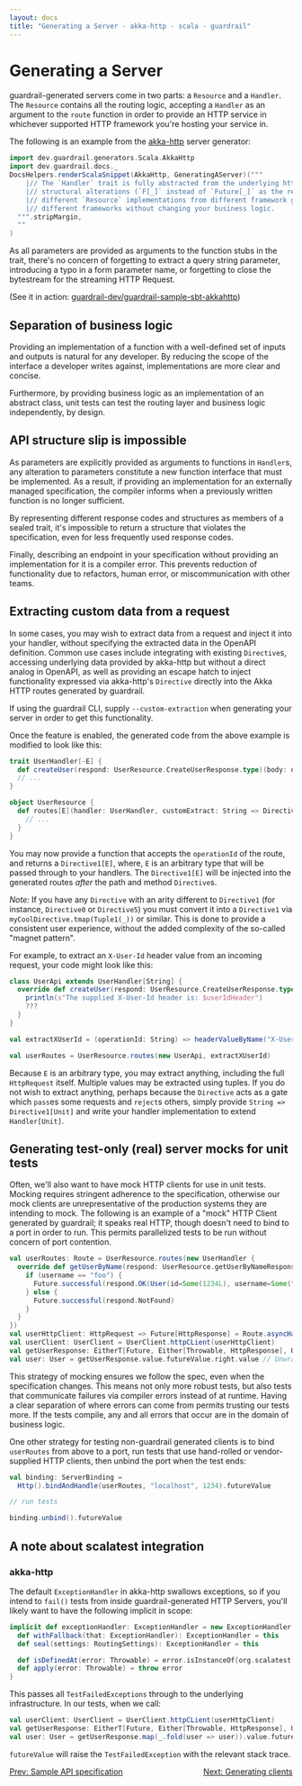 ```yaml
---
layout: docs
title: "Generating a Server - akka-http - scala - guardrail"
---
```


Generating a Server
===================

guardrail-generated servers come in two parts: a `Resource` and a `Handler`. The `Resource` contains all the routing logic, accepting a `Handler` as an argument to the `route` function in order to provide an HTTP service in whichever supported HTTP framework you're hosting your service in.

The following is an example from the [akka-http](https://github.com/akka/akka-http) server generator:

```scala mdoc:passthrough
import dev.guardrail.generators.Scala.AkkaHttp
import dev.guardrail.docs._
DocsHelpers.renderScalaSnippet(AkkaHttp, GeneratingAServer)("""
    |// The `Handler` trait is fully abstracted from the underlying http framework. As a result, with the exception of some
    |// structural alterations (`F[_]` instead of `Future[_]` as the return type) the same handlers can be used with
    |// different `Resource` implementations from different framework generators. This permits greater compatibility between
    |// different frameworks without changing your business logic.
  """.stripMargin,
  ""
)
```

As all parameters are provided as arguments to the function stubs in the trait, there's no concern of forgetting to extract a query string parameter, introducing a typo in a form parameter name, or forgetting to close the bytestream for the streaming HTTP Request.

(See it in action: [guardrail-dev/guardrail-sample-sbt-akkahttp](https://github.com/guardrail-dev/guardrail-sample-sbt-akkahttp))

Separation of business logic
----------------------------

Providing an implementation of a function with a well-defined set of inputs and outputs is natural for any developer. By reducing the scope of the interface a developer writes against, implementations are more clear and concise.

Furthermore, by providing business logic as an implementation of an abstract class, unit tests can test the routing layer and business logic independently, by design.

API structure slip is impossible
--------------------------------

As parameters are explicitly provided as arguments to functions in `Handler`s, any alteration to parameters constitute a new function interface that must be implemented. As a result, if providing an implementation for an externally managed specification, the compiler informs when a previously written function is no longer sufficient.

By representing different response codes and structures as members of a sealed trait, it's impossible to return a structure that violates the specification, even for less frequently used response codes.

Finally, describing an endpoint in your specification without providing an implementation for it is a compiler error. This prevents reduction of functionality due to refactors, human error, or miscommunication with other teams.

Extracting custom data from a request
-------------------------------------

In some cases, you may wish to extract data from a request and inject it into your handler, without specifying the extracted data in the OpenAPI definition. Common use cases include integrating with existing `Directive`s, accessing underlying data provided by akka-http but without a direct analog in OpenAPI, as well as providing an escape hatch to inject functionality expressed via akka-http's `Directive` directly into the Akka HTTP routes generated by guardrail.

If using the guardrail CLI, supply `--custom-extraction` when generating your server in order to get this functionality.

Once the feature is enabled, the generated code from the above example is modified to look like this:

```scala
trait UserHandler[-E] {
  def createUser(respond: UserResource.CreateUserResponse.type)(body: definitions.User)(extracted: E): scala.concurrent.Future[UserResource.CreateUserResponse]
  // ...
}

object UserResource {
  def routes[E](handler: UserHandler, customExtract: String => Directive1[E])(implicit mat: akka.stream.Materializer): Route = {
    // ...
  }
}
```

You may now provide a function that accepts the `operationId` of the route, and returns a `Directive1[E]`, where, `E` is an arbitrary type that will be passed through to your handlers. The `Directive1[E]` will be injected into the generated routes _after_ the path and method `Directive`s.

_Note:_ If you have any `Directive` with an arity different to `Directive1` (for instance, `Directive0` or `Directive5`) you must convert it into a `Directive1` via `myCoolDirective.tmap(Tuple1(_))` or similar. This is done to provide a consistent user experience, without the added complexity of the so-called "magnet pattern".

For example, to extract an `X-User-Id` header value from an incoming request, your code might look like this:

```scala
class UserApi extends UserHandler[String] {
  override def createUser(respond: UserResource.CreateUserResponse.type)(body: definitions.User)(userIdHeader: String): scala.concurrent.Future[UserResource.CreateUserResponse] = {
    println(s"The supplied X-User-Id header is: $userIdHeader")
    ???
  }
}

val extractXUserId = (operationId: String) => headerValueByName("X-User-Id") // Directive from Akka HTTP

val userRoutes = UserResource.routes(new UserApi, extractXUserId)

```

Because `E` is an arbitrary type, you may extract anything, including the full `HttpRequest` itself. Multiple values may be extracted using tuples. If you do not wish to extract anything, perhaps because the `Directive` acts as a gate which `pass`es some requests and `reject`s others, simply provide `String => Directive1[Unit]` and write your handler implementation to extend `Handler[Unit]`.

Generating test-only (real) server mocks for unit tests
-------------------------------------------------------

Often, we'll also want to have mock HTTP clients for use in unit tests. Mocking requires stringent adherence to the specification, otherwise our mock clients are unrepresentative of the production systems they are intending to mock. The following is an example of a "mock" HTTP Client generated by guardrail; it speaks real HTTP, though doesn't need to bind to a port in order to run. This permits parallelized tests to be run without concern of port contention.

```scala
val userRoutes: Route = UserResource.routes(new UserHandler {
  override def getUserByName(respond: UserResource.getUserByNameResponse.type)(username: String): scala.concurrent.Future[UserResource.getUserByNameResponse] = {
    if (username == "foo") {
      Future.successful(respond.OK(User(id=Some(1234L), username=Some("foo"))))
    } else {
      Future.successful(respond.NotFound)
    }
  }
})
val userHttpClient: HttpRequest => Future[HttpResponse] = Route.asyncHandler(userRoutes)
val userClient: UserClient = UserClient.httpCLient(userHttpClient)
val getUserResponse: EitherT[Future, Either[Throwable, HttpResponse], User] = userClient.getUserByName("foo").map(_.fold(user => user))
val user: User = getUserResponse.value.futureValue.right.value // Unwraps `User(id=Some(1234L), username=Some("foo"))` using scalatest's `ScalaFutures` and `EitherValues` unwrappers.
```

This strategy of mocking ensures we follow the spec, even when the specification changes. This means not only more robust tests, but also tests that communicate failures via compiler errors instead of at runtime. Having a clear separation of where errors can come from permits trusting our tests more. If the tests compile, any and all errors that occur are in the domain of business logic.

One other strategy for testing non-guardrail generated clients is to bind `userRoutes` from above to a port, run tests that use hand-rolled or vendor-supplied HTTP clients, then unbind the port when the test ends:

```scala
val binding: ServerBinding =
  Http().bindAndHandle(userRoutes, "localhost", 1234).futureValue

// run tests

binding.unbind().futureValue
```

A note about scalatest integration
----------------------------------

### akka-http

The default `ExceptionHandler` in akka-http swallows exceptions, so if you intend to `fail()` tests from inside guardrail-generated HTTP Servers, you'll likely want to have the following implicit in scope:

```scala
implicit def exceptionHandler: ExceptionHandler = new ExceptionHandler {
  def withFallback(that: ExceptionHandler): ExceptionHandler = this
  def seal(settings: RoutingSettings): ExceptionHandler = this

  def isDefinedAt(error: Throwable) = error.isInstanceOf[org.scalatest.TestFailedException]
  def apply(error: Throwable) = throw error
}
```

This passes all `TestFailedExceptions` through to the underlying infrastructure. In our tests, when we call:

```scala
val userClient: UserClient = UserClient.httpCLient(userHttpClient)
val getUserResponse: EitherT[Future, Either[Throwable, HttpResponse], User] = userClient.getUserByName("foo")
val user: User = getUserResponse.map(_.fold(user => user)).value.futureValue.right.value
```

`futureValue` will raise the `TestFailedException` with the relevant stack trace.

<span style="float: left">[Prev: Sample API specification](sample-api-specification)</span>
<span style="float: right">[Next: Generating clients](generating-clients)</span>
